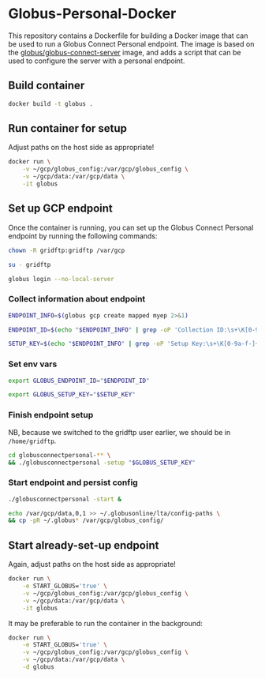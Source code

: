 # Globus-Personal-Docker

This repository contains a Dockerfile for building a Docker image that can be
used to run a Globus Connect Personal endpoint. The image is based on the
[globus/globus-connect-server](https://hub.docker.com/r/globus/globus-connect-server)
image, and adds a script that can be used to configure the server with a
personal endpoint.

## Build container

```sh
docker build -t globus .
```

## Run container for setup

Adjust paths on the host side as appropriate!

```sh
docker run \
    -v ~/gcp/globus_config:/var/gcp/globus_config \
    -v ~/gcp/data:/var/gcp/data \
    -it globus
```

## Set up GCP endpoint

Once the container is running, you can set up the Globus Connect Personal
endpoint by running the following commands:

```sh
chown -R gridftp:gridftp /var/gcp
```

```sh
su - gridftp
```

```sh
globus login --no-local-server
```

### Collect information about endpoint

```sh
ENDPOINT_INFO=$(globus gcp create mapped myep 2>&1)
```

```sh
ENDPOINT_ID=$(echo "$ENDPOINT_INFO" | grep -oP 'Collection ID:\s+\K[0-9a-f-]+')
```

```sh
SETUP_KEY=$(echo "$ENDPOINT_INFO" | grep -oP 'Setup Key:\s+\K[0-9a-f-]+')
```

### Set env vars

```sh
export GLOBUS_ENDPOINT_ID="$ENDPOINT_ID"
```

```sh
export GLOBUS_SETUP_KEY="$SETUP_KEY"
```

### Finish endpoint setup

NB, because we switched to the gridftp user earlier, we should be in
`/home/gridftp`.

```sh
cd globusconnectpersonal-** \
&& ./globusconnectpersonal -setup "$GLOBUS_SETUP_KEY"
```

### Start endpoint and persist config

```sh
./globusconnectpersonal -start &
```

```sh
echo /var/gcp/data,0,1 >> ~/.globusonline/lta/config-paths \
&& cp -pR ~/.globus* /var/gcp/globus_config/
```

## Start already-set-up endpoint

Again, adjust paths on the host side as appropriate!

```sh
docker run \
    -e START_GLOBUS='true' \
    -v ~/gcp/globus_config:/var/gcp/globus_config \
    -v ~/gcp/data:/var/gcp/data \
    -it globus
```

It may be preferable to run the container in the background:

```sh
docker run \
    -e START_GLOBUS='true' \
    -v ~/gcp/globus_config:/var/gcp/globus_config \
    -v ~/gcp/data:/var/gcp/data \
    -d globus
```
